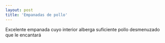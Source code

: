 ```yaml
---
layout: post
title: 'Empanadas de pollo'
---
```


Excelente empanada cuyo interior alberga suficiente pollo desmenuzado que le encantará
